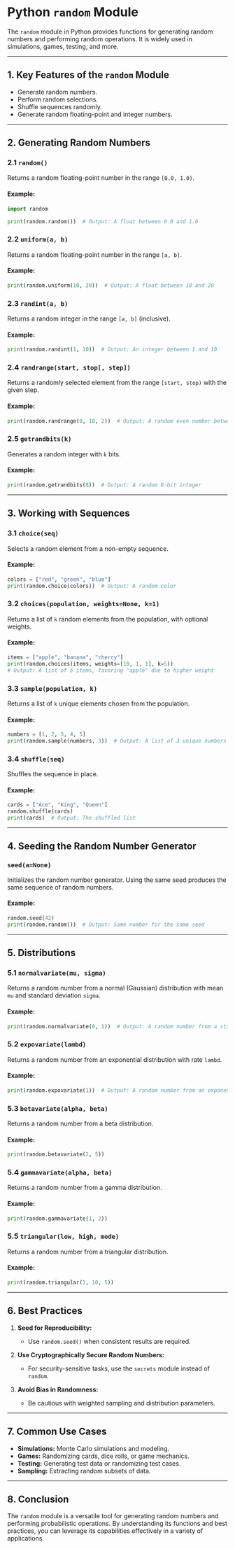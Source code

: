 # Python `random` Module

The `random` module in Python provides functions for generating random numbers and performing random operations. It is widely used in simulations, games, testing, and more.

---

## 1. **Key Features of the `random` Module**
- Generate random numbers.
- Perform random selections.
- Shuffle sequences randomly.
- Generate random floating-point and integer numbers.

---

## 2. **Generating Random Numbers**

### 2.1 `random()`
Returns a random floating-point number in the range `[0.0, 1.0)`.

#### Example:
```python
import random

print(random.random())  # Output: A float between 0.0 and 1.0
```

### 2.2 `uniform(a, b)`
Returns a random floating-point number in the range `[a, b]`.

#### Example:
```python
print(random.uniform(10, 20))  # Output: A float between 10 and 20
```

### 2.3 `randint(a, b)`
Returns a random integer in the range `[a, b]` (inclusive).

#### Example:
```python
print(random.randint(1, 10))  # Output: An integer between 1 and 10
```

### 2.4 `randrange(start, stop[, step])`
Returns a randomly selected element from the range `[start, stop)` with the given step.

#### Example:
```python
print(random.randrange(0, 10, 2))  # Output: A random even number between 0 and 10
```

### 2.5 `getrandbits(k)`
Generates a random integer with `k` bits.

#### Example:
```python
print(random.getrandbits(8))  # Output: A random 8-bit integer
```

---

## 3. **Working with Sequences**

### 3.1 `choice(seq)`
Selects a random element from a non-empty sequence.

#### Example:
```python
colors = ["red", "green", "blue"]
print(random.choice(colors))  # Output: A random color
```

### 3.2 `choices(population, weights=None, k=1)`
Returns a list of `k` random elements from the population, with optional weights.

#### Example:
```python
items = ["apple", "banana", "cherry"]
print(random.choices(items, weights=[10, 1, 1], k=5))
# Output: A list of 5 items, favoring "apple" due to higher weight
```

### 3.3 `sample(population, k)`
Returns a list of `k` unique elements chosen from the population.

#### Example:
```python
numbers = [1, 2, 3, 4, 5]
print(random.sample(numbers, 3))  # Output: A list of 3 unique numbers
```

### 3.4 `shuffle(seq)`
Shuffles the sequence in place.

#### Example:
```python
cards = ["Ace", "King", "Queen"]
random.shuffle(cards)
print(cards)  # Output: The shuffled list
```

---

## 4. **Seeding the Random Number Generator**

### `seed(a=None)`
Initializes the random number generator. Using the same seed produces the same sequence of random numbers.

#### Example:
```python
random.seed(42)
print(random.random())  # Output: Same number for the same seed
```

---

## 5. **Distributions**

### 5.1 `normalvariate(mu, sigma)`
Returns a random number from a normal (Gaussian) distribution with mean `mu` and standard deviation `sigma`.

#### Example:
```python
print(random.normalvariate(0, 1))  # Output: A random number from a standard normal distribution
```

### 5.2 `expovariate(lambd)`
Returns a random number from an exponential distribution with rate `lambd`.

#### Example:
```python
print(random.expovariate(1))  # Output: A random number from an exponential distribution
```

### 5.3 `betavariate(alpha, beta)`
Returns a random number from a beta distribution.

#### Example:
```python
print(random.betavariate(2, 5))
```

### 5.4 `gammavariate(alpha, beta)`
Returns a random number from a gamma distribution.

#### Example:
```python
print(random.gammavariate(1, 2))
```

### 5.5 `triangular(low, high, mode)`
Returns a random number from a triangular distribution.

#### Example:
```python
print(random.triangular(1, 10, 5))
```

---

## 6. **Best Practices**
1. **Seed for Reproducibility:**
   - Use `random.seed()` when consistent results are required.

2. **Use Cryptographically Secure Random Numbers:**
   - For security-sensitive tasks, use the `secrets` module instead of `random`.

3. **Avoid Bias in Randomness:**
   - Be cautious with weighted sampling and distribution parameters.

---

## 7. **Common Use Cases**
- **Simulations:** Monte Carlo simulations and modeling.
- **Games:** Randomizing cards, dice rolls, or game mechanics.
- **Testing:** Generating test data or randomizing test cases.
- **Sampling:** Extracting random subsets of data.

---

## 8. **Conclusion**
The `random` module is a versatile tool for generating random numbers and performing probabilistic operations. By understanding its functions and best practices, you can leverage its capabilities effectively in a variety of applications.
